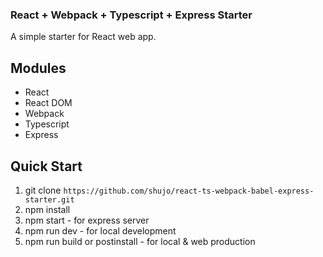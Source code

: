 ### React + Webpack + Typescript + Express Starter
A simple starter for React web app.

## Modules
- React
- React DOM
- Webpack
- Typescript
- Express

## Quick Start
1. git clone `https://github.com/shujo/react-ts-webpack-babel-express-starter.git`
2. npm install
3. npm start - for express server
4. npm run dev - for local development
5. npm run build or postinstall - for local & web production 